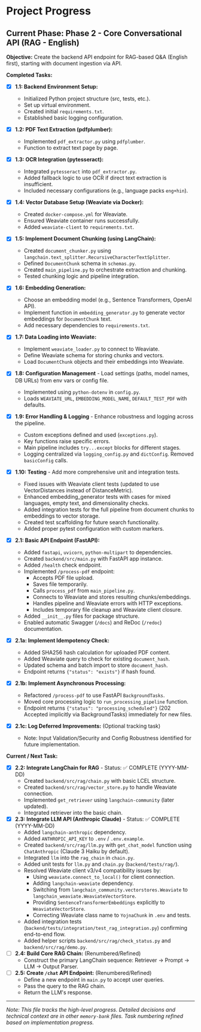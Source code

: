 # Project Progress

## Current Phase: Phase 2 - Core Conversational API (RAG - English)

**Objective:** Create the backend API endpoint for RAG-based Q&A (English first), starting with document ingestion via API.

**Completed Tasks:**

*   [x] **1.1: Backend Environment Setup:**
    *   Initialized Python project structure (src, tests, etc.).
    *   Set up virtual environment.
    *   Created initial `requirements.txt`.
    *   Established basic logging configuration.
*   [x] **1.2: PDF Text Extraction (pdfplumber):**
    *   Implemented `pdf_extractor.py` using `pdfplumber`.
    *   Function to extract text page by page.
*   [x] **1.3: OCR Integration (pytesseract):**
    *   Integrated `pytesseract` into `pdf_extractor.py`.
    *   Added fallback logic to use OCR if direct text extraction is insufficient.
    *   Included necessary configurations (e.g., language packs `eng+hin`).
*   [x] **1.4: Vector Database Setup (Weaviate via Docker):**
    *   Created `docker-compose.yml` for Weaviate.
    *   Ensured Weaviate container runs successfully.
    *   Added `weaviate-client` to `requirements.txt`.
*   [x] **1.5: Implement Document Chunking (using LangChain):**
    *   Created `document_chunker.py` using `langchain.text_splitter.RecursiveCharacterTextSplitter`.
    *   Defined `DocumentChunk` schema in `schemas.py`.
    *   Created `main_pipeline.py` to orchestrate extraction and chunking.
    *   Tested chunking logic and pipeline integration.
*   [x] **1.6: Embedding Generation:**
    *   Choose an embedding model (e.g., Sentence Transformers, OpenAI API).
    *   Implement function in `embedding_generator.py` to generate vector embeddings for `DocumentChunk` text.
    *   Add necessary dependencies to `requirements.txt`.
*   [x] **1.7: Data Loading into Weaviate:**
    *   Implement `weaviate_loader.py` to connect to Weaviate.
    *   Define Weaviate schema for storing chunks and vectors.
    *   Load `DocumentChunk` objects and their embeddings into Weaviate.
*   [x] **1.8: Configuration Management** - Load settings (paths, model names, DB URLs) from env vars or config file.
    *   Implemented using `python-dotenv` in `config.py`.
    *   Loads `WEAVIATE_URL`, `EMBEDDING_MODEL_NAME`, `DEFAULT_TEST_PDF` with defaults.
*   [x] **1.9: Error Handling & Logging** - Enhance robustness and logging across the pipeline.
    *   Custom exceptions defined and used (`exceptions.py`).
    *   Key functions raise specific errors.
    *   Main pipeline includes `try...except` blocks for different stages.
    *   Logging centralized via `logging_config.py` and `dictConfig`. Removed `basicConfig` calls.
*   [x] **1.10: Testing** - Add more comprehensive unit and integration tests.
    *   Fixed issues with Weaviate client tests (updated to use VectorDistances instead of DistanceMetric).
    *   Enhanced embedding_generator tests with cases for mixed languages, empty text, and dimensionality checks.
    *   Added integration tests for the full pipeline from document chunks to embeddings to vector storage.
    *   Created test scaffolding for future search functionality.
    *   Added proper pytest configuration with custom markers.
*   [x] **2.1: Basic API Endpoint (FastAPI):**
    *   Added `fastapi`, `uvicorn`, `python-multipart` to dependencies.
    *   Created `backend/src/main.py` with FastAPI app instance.
    *   Added `/health` check endpoint.
    *   Implemented `/process-pdf` endpoint:
        *   Accepts PDF file upload.
        *   Saves file temporarily.
        *   Calls `process_pdf` from `main_pipeline.py`.
        *   Connects to Weaviate and stores resulting chunks/embeddings.
        *   Handles pipeline and Weaviate errors with HTTP exceptions.
        *   Includes temporary file cleanup and Weaviate client closure.
    *   Added `__init__.py` files for package structure.
    *   Enabled automatic Swagger (`/docs`) and ReDoc (`/redoc`) documentation.

*   [x] **2.1a: Implement Idempotency Check:**
    *   Added SHA256 hash calculation for uploaded PDF content.
    *   Added Weaviate query to check for existing `document_hash`.
    *   Updated schema and batch import to store `document_hash`.
    *   Endpoint returns `{"status": "exists"}` if hash found.
*   [x] **2.1b: Implement Asynchronous Processing:**
    *   Refactored `/process-pdf` to use FastAPI `BackgroundTasks`.
    *   Moved core processing logic to `run_processing_pipeline` function.
    *   Endpoint returns `{"status": "processing_scheduled"}` (202 Accepted implicitly via BackgroundTasks) immediately for new files.
*   [x] **2.1c: Log Deferred Improvements:** (Optional tracking task)
    *   Note: Input Validation/Security and Config Robustness identified for future implementation.

**Current / Next Task:**

*   [x] **2.2: Integrate LangChain for RAG** - Status: ✅ COMPLETE (YYYY-MM-DD)
    *   Created `backend/src/rag/chain.py` with basic LCEL structure.
    *   Created `backend/src/rag/vector_store.py` to handle Weaviate connection.
    *   Implemented `get_retriever` using `langchain-community` (later updated).
    *   Integrated retriever into the basic chain.
*   [x] **2.3: Integrate LLM API (Anthropic Claude)** - Status: ✅ COMPLETE (YYYY-MM-DD)
    *   Added `langchain-anthropic` dependency.
    *   Added `ANTHROPIC_API_KEY` to `.env` / `.env.example`.
    *   Created `backend/src/rag/llm.py` with `get_chat_model` function using `ChatAnthropic` (Claude 3 Haiku by default).
    *   Integrated `llm` into the `rag_chain` in `chain.py`.
    *   Added unit tests for `llm.py` and `chain.py` (`backend/tests/rag/`).
    *   Resolved Weaviate client v3/v4 compatibility issues by:
        *   Using `weaviate.connect_to_local()` for client connection.
        *   Adding `langchain-weaviate` dependency.
        *   Switching from `langchain_community.vectorstores.Weaviate` to `langchain_weaviate.WeaviateVectorStore`.
        *   Providing `SentenceTransformerEmbeddings` explicitly to `WeaviateVectorStore`.
        *   Correcting Weaviate class name to `YojnaChunk` in `.env` and tests.
    *   Added integration tests (`backend/tests/integration/test_rag_integration.py`) confirming end-to-end flow.
    *   Added helper scripts `backend/src/rag/check_status.py` and `backend/src/rag/demo.py`.
*   [ ] **2.4: Build Core RAG Chain:** (Renumbered/Refined)
    *   Construct the primary LangChain sequence: Retriever -> Prompt -> LLM -> Output Parser.
*   [ ] **2.5: Create `/chat` API Endpoint:** (Renumbered/Refined)
    *   Define a new endpoint in `main.py` to accept user queries.
    *   Pass the query to the RAG chain.
    *   Return the LLM's response.

---

*Note: This file tracks the high-level progress. Detailed decisions and technical context are in other `memory-bank` files. Task numbering refined based on implementation progress.*
